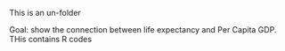  This is an un-folder
 
 Goal: show the connection between life expectancy and Per Capita GDP.
THis contains R codes

